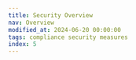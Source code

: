 ```yaml
---
title: Security Overview
nav: Overview
modified_at: 2024-06-20 00:00:00
tags: compliance security measures
index: 5
---
```

